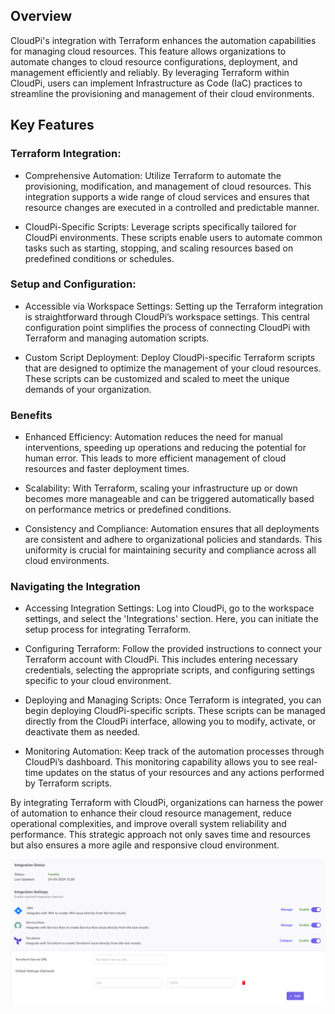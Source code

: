 ## Overview
CloudPi's integration with Terraform enhances the automation capabilities for managing 
cloud resources. This feature allows organizations to automate changes to cloud resource 
configurations, deployment, and management efficiently and reliably. By leveraging 
Terraform within CloudPi, users can implement Infrastructure as Code (IaC) practices to 
streamline the provisioning and management of their cloud environments.

## Key Features
### Terraform Integration:

- Comprehensive Automation: Utilize Terraform to automate the provisioning, modification, 
and management of cloud resources. This integration supports a wide range of cloud services 
and ensures that resource changes are executed in a controlled and predictable manner.

- CloudPi-Specific Scripts: Leverage scripts specifically tailored for CloudPi environments. 
These scripts enable users to automate common tasks such as starting, stopping, and scaling 
resources based on predefined conditions or schedules.

### Setup and Configuration:
- Accessible via Workspace Settings: Setting up the Terraform integration is straightforward 
through CloudPi’s workspace settings. This central configuration point simplifies the process 
of connecting CloudPi with Terraform and managing automation scripts.

- Custom Script Deployment: Deploy CloudPi-specific Terraform scripts that are designed to 
optimize the management of your cloud resources. These scripts can be customized and 
scaled to meet the unique demands of your organization.

### Benefits

- Enhanced Efficiency: Automation reduces the need for manual interventions, speeding up 
operations and reducing the potential for human error. This leads to more efficient 
management of cloud resources and faster deployment times.

- Scalability: With Terraform, scaling your infrastructure up or down becomes more 
manageable and can be triggered automatically based on performance metrics or predefined 
conditions.

- Consistency and Compliance: Automation ensures that all deployments are consistent and 
adhere to organizational policies and standards. This uniformity is crucial for maintaining 
security and compliance across all cloud environments.

### Navigating the Integration
- Accessing Integration Settings: Log into CloudPi, go to the workspace settings, and select 
the 'Integrations' section. Here, you can initiate the setup process for integrating Terraform.

- Configuring Terraform: Follow the provided instructions to connect your Terraform account 
with CloudPi. This includes entering necessary credentials, selecting the appropriate scripts, 
and configuring settings specific to your cloud environment.

- Deploying and Managing Scripts: Once Terraform is integrated, you can begin deploying 
CloudPi-specific scripts. These scripts can be managed directly from the CloudPi interface, 
allowing you to modify, activate, or deactivate them as needed.

- Monitoring Automation: Keep track of the automation processes through CloudPi’s 
dashboard. This monitoring capability allows you to see real-time updates on the status of 
your resources and any actions performed by Terraform scripts.

By integrating Terraform with CloudPi, organizations can harness the power of automation 
to enhance their cloud resource management, reduce operational complexities, and 
improve overall system reliability and performance. This strategic approach not only saves 
time and resources but also ensures a more agile and responsive cloud environment.

![Adding a Role](images/thumbnail_automation%20terraform.png)